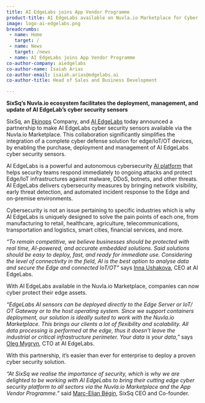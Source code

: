 ```yaml
---
title: AI EdgeLabs joins App Vendor Programme
product-title: AI EdgeLabs available on Nuvla.io Marketplace for Cyber protection at the edge
image: logo-ai-edgelabs.png
breadcrumbs:
 - name: Home
   target: /
 - name: News
   target: /news
 - name: AI EdgeLabs joins App Vendor Programme
co-author-company: aiedgelabs
co-author-name: Isaiah Arias
co-author-email: isaiah.arias@edgelabs.ai
co-author-title: Head of Sales and Business Development

---
```


**SixSq’s Nuvla.io ecosystem facilitates the deployment, management, and update of AI EdgeLab’s cyber security sensors**

SixSq, an [Ekinops](https://www.ekinops.com/) Company, and [AI EdgeLabs]() today announced a partnership to make AI EdgeLabs cyber security sensors available via the Nuvla.io Marketplace. This collaboration significantly simplifies the integration of a complete cyber defense solution for edge/IoT/OT devices, by enabling the purchase, deployment and management of AI EdgeLabs cyber security sensors.

AI EdgeLabs is a powerful and autonomous cybersecurity [AI platform](https://edgelabs.ai/platform/) that helps security teams respond immediately to ongoing attacks and protect Edge/IoT infrastructures against malware, DDoS, botnets, and other threats. AI EdgeLabs delivers cybersecurity measures by bringing network visibility, early threat detection, and automated incident response to the Edge and on-premise environments.

Cybersecurity is not an issue pertaining to specific industries which is why AI EdgeLabs is uniquely designed to solve the pain points of each one, from manufacturing to retail, healthcare, agriculture, telecommunications, transportation and logistics, smart cities, financial services, and more.

_“To remain competitive, we believe businesses should be protected with real time, AI-powered, and accurate embedded solutions. Said solutions should be easy to deploy, fast, and ready for immediate use. Considering the level of connectivity in the field, AI is the best option to analyse data and secure the Edge and connected IoT/OT”_ says [Inna Ushakova](https://www.linkedin.com/in/innaushakova/), CEO at AI EdgeLabs.

With AI EdgeLabs available in the Nuvla.io Marketplace, companies can now cyber protect their edge assets.

_“EdgeLabs AI sensors can be deployed directly to the Edge Server or IoT/ OT Gateway or to the host operating system. Since we support containers deployment, our solution is ideally suited to work with the Nuvla.io Marketplace. This brings our clients a lot of flexibility and scalability. All data processing is performed at the edge, thus it doesn’t leave the industrial or critical infrastructure perimeter. Your data is your data,”_ says [Oleg Mygryn](https://www.linkedin.com/in/miggi/), CTO at AI EdgeLabs.

With this partnership, it’s easier than ever for enterprise to deploy a proven cyber security solution.

_“At SixSq we realise the importance of security, which is why we are delighted to be working with AI EdgeLabs to bring their cutting edge cyber security platform to all sectors via the Nuvla.io Marketplace and the App Vendor Programme.”_ said [Marc-Elian Bégin](https://www.linkedin.com/in/mebster/), SixSq CEO and Co-founder.

